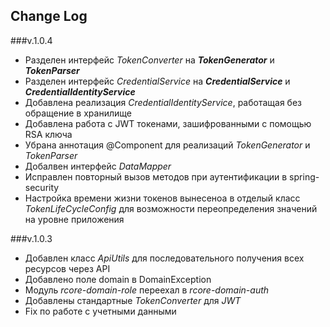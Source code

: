 ## Change Log

###v.1.0.4
- Разделен интерфейс _TokenConverter_ на **_TokenGenerator_** и **_TokenParser_**
- Разделен интерфейс _CredentialService_ на **_CredentialService_** и **_CredentialIdentityService_**
- Добавлена реализация _CredentialIdentityService_, работащая без обращение в хранилище
- Добавлена работа с JWT токенами, зашифрованными с помощью RSA ключа
- Убрана аннотация @Component для реализаций _TokenGenerator_ и _TokenParser_
- Добалвен интерфейс _DataMapper_
- Исправлен повторный вызов методов при аутентификации в spring-security
- Настройка времени жизни токенов вынесеноа в отделый класс _TokenLifeCycleConfig_ для возможности переопределения значений на уровне приложения

###v.1.0.3
- Добавлен класс _ApiUtils_ для последовательного получения всех ресурсов через API
- Добавлено поле domain в DomainException
- Модуль _rcore-domain-role_ переехал в _rcore-domain-auth_
- Добавлены стандартные _TokenConverter_ для _JWT_
- Fix по работе с учетными данными